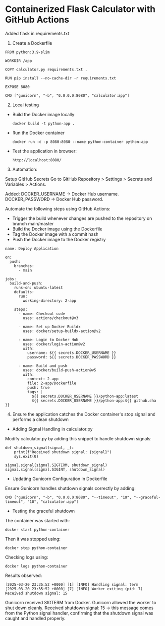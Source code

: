 # Containerized Flask Calculator with GitHub Actions

Added flask in requirements.txt
1. Create a Dockerfile

``` 
FROM python:3.9-slim

WORKDIR /app

COPY calculator.py requirements.txt .

RUN pip install --no-cache-dir -r requirements.txt

EXPOSE 8080

CMD ["gunicorn", "-b", "0.0.0.0:8080", "calculator:app"]
```

2. Local testing

- Build the Docker image locally
  
  ```
  docker build -t python-app . 
  ```

- Run the Docker container
  
  ```
  docker run -d -p 8080:8080 --name python-container python-app
  ```
- Test the application in browser:
  ```
  http://localhost:8080/
  ```

3. Automation:

Setup GitHub Secrets
Go to GitHub Repository > Settings > Secrets and Variables > Actions.

Added:
DOCKER_USERNAME → Docker Hub username.
DOCKER_PASSWORD → Docker Hub password.

Automate the following steps using GitHub Actions:
- Trigger the build whenever changes are pushed to the repository on branch main/master
- Build the Docker image using the Dockerfile
- Tag the Docker image with a commit hash
- Push the Docker image to the Docker registry

```
name: Deploy Application

on:
  push:
    branches:
      - main
         
jobs:
  build-and-push:
    runs-on: ubuntu-latest
    defaults:
      run:
        working-directory: 2-app
        
    steps:
      - name: Checkout code
        uses: actions/checkout@v3

      - name: Set up Docker Buildx
        uses: docker/setup-buildx-action@v2

      - name: Login to Docker Hub
        uses: docker/login-action@v2
        with:
          username: ${{ secrets.DOCKER_USERNAME }}
          password: ${{ secrets.DOCKER_PASSWORD }}

      - name: Build and push
        uses: docker/build-push-action@v5
        with:
          context: 2-app
          file: 2-app/Dockerfile
          push: true
          tags: |
            ${{ secrets.DOCKER_USERNAME }}/python-app:latest
            ${{ secrets.DOCKER_USERNAME }}/python-app:${{ github.sha }}

```
4. Ensure the application catches the Docker container's stop signal and performs a clean shutdown

- Adding Signal Handling in calculator.py
  
Modify calculator.py by adding this snippet to handle shutdown signals:

```
def shutdown_signal(signal, _):
    print(f"Received shutdown signal: {signal}")
    sys.exit(0)

signal.signal(signal.SIGTERM, shutdown_signal)  
signal.signal(signal.SIGINT, shutdown_signal)   
```

- Updating Gunicorn Configuration in Dockerfile

Ensure Gunicorn handles shutdown signals correctly by adding:

```
CMD ["gunicorn", "-b", "0.0.0.0:8080", "--timeout", "10", "--graceful-timeout", "10", "calculator:app"]
```
- Testing the graceful shutdown

The container was started with:
```
docker start python-container
```
Then it was stopped using:
```
docker stop python-container
```
Checking logs using:

```
docker logs python-container
```
Results observed:

```
[2025-03-20 23:35:52 +0000] [1] [INFO] Handling signal: term
[2025-03-20 23:35:52 +0000] [7] [INFO] Worker exiting (pid: 7)
Received shutdown signal: 15
```
Gunicorn received SIGTERM from Docker.
Gunicorn allowed the worker to shut down cleanly.
Received shutdown signal: 15 -> this message comes from  the Python signal handler, confirming that the shutdown signal was caught and handled properly.
